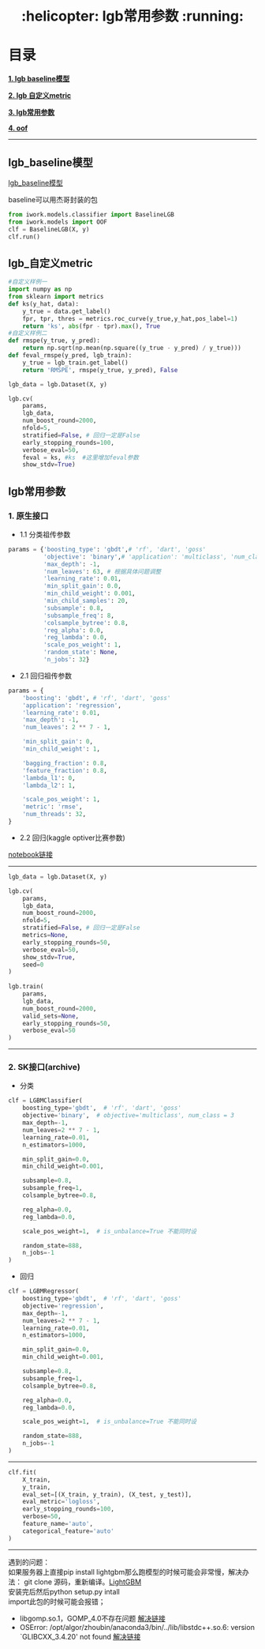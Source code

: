 <h1 align = "center">:helicopter: lgb常用参数 :running:</h1>

# 目录

[**1. lgb baseline模型**](#lgb_baseline模型)

[**2. lgb 自定义metric**](#lgb_自定义metric)

[**3. lgb常用参数**](#lgb常用参数)

[**4. oof**](#oof)

---

## lgb_baseline模型

[lgb_baseline模型](baseline_model.py)

baseline可以用杰哥封装的包<br>
```python
from iwork.models.classifier import BaselineLGB
from iwork.models import OOF
clf = BaselineLGB(X, y)
clf.run()
```

## lgb_自定义metric

```python
#自定义样例一
import numpy as np
from sklearn import metrics
def ks(y_hat, data):
    y_true = data.get_label()
    fpr, tpr, thres = metrics.roc_curve(y_true,y_hat,pos_label=1)
    return 'ks', abs(fpr - tpr).max(), True
#自定义样例二
def rmspe(y_true, y_pred):
    return np.sqrt(np.mean(np.square((y_true - y_pred) / y_true)))
def feval_rmspe(y_pred, lgb_train):
    y_true = lgb_train.get_label()
    return 'RMSPE', rmspe(y_true, y_pred), False

lgb_data = lgb.Dataset(X, y)

lgb.cv(
    params,
    lgb_data,
    num_boost_round=2000,
    nfold=5,
    stratified=False, # 回归一定是False
    early_stopping_rounds=100,
    verbose_eval=50,
    feval = ks, #ks  #这里增加feval参数
    show_stdv=True)
```

## lgb常用参数

### 1. 原生接口
 
 - 1.1 分类祖传参数
 
```python
params = {'boosting_type': 'gbdt',# 'rf', 'dart', 'goss'
          'objective': 'binary',# 'application': 'multiclass', 'num_class': 3, # multiclass=softmax, multiclassova=ova  One-vs-All
          'max_depth': -1,
          'num_leaves': 63, # 根据具体问题调整
          'learning_rate': 0.01,
          'min_split_gain': 0.0,
          'min_child_weight': 0.001,
          'min_child_samples': 20,
          'subsample': 0.8,
          'subsample_freq': 8,
          'colsample_bytree': 0.8,
          'reg_alpha': 0.0,
          'reg_lambda': 0.0,
          'scale_pos_weight': 1,
          'random_state': None,
          'n_jobs': 32}
```

 - 2.1 回归祖传参数
 
```python
params = {
    'boosting': 'gbdt', # 'rf', 'dart', 'goss'
    'application': 'regression',
    'learning_rate': 0.01,
    'max_depth': -1,
    'num_leaves': 2 ** 7 - 1,

    'min_split_gain': 0,
    'min_child_weight': 1,

    'bagging_fraction': 0.8,
    'feature_fraction': 0.8,
    'lambda_l1': 0,
    'lambda_l2': 1,

    'scale_pos_weight': 1,
    'metric': 'rmse',
    'num_threads': 32,
}
```

 - 2.2 回归(kaggle optiver比赛参数)
 
 [notebook链接](https://www.kaggle.com/binzhouchn/latest-code9-lgb-xgb-catboost)

---
```python
lgb_data = lgb.Dataset(X, y)

lgb.cv(
    params,
    lgb_data,
    num_boost_round=2000,
    nfold=5,
    stratified=False, # 回归一定是False
    metrics=None,
    early_stopping_rounds=50,
    verbose_eval=50,
    show_stdv=True,
    seed=0
)
       
lgb.train(
    params,
    lgb_data,
    num_boost_round=2000,
    valid_sets=None,
    early_stopping_rounds=50,
    verbose_eval=50
)
```

---

### 2. SK接口(archive)
- 分类
```python
clf = LGBMClassifier(
    boosting_type='gbdt',  # 'rf', 'dart', 'goss'
    objective='binary',  # objective='multiclass', num_class = 3
    max_depth=-1,
    num_leaves=2 ** 7 - 1,
    learning_rate=0.01,
    n_estimators=1000,

    min_split_gain=0.0,
    min_child_weight=0.001,

    subsample=0.8,
    subsample_freq=1,
    colsample_bytree=0.8,

    reg_alpha=0.0,
    reg_lambda=0.0,

    scale_pos_weight=1,  # is_unbalance=True 不能同时设

    random_state=888,
    n_jobs=-1
)

```

- 回归
```python
clf = LGBMRegressor(
    boosting_type='gbdt',  # 'rf', 'dart', 'goss'
    objective='regression',
    max_depth=-1,
    num_leaves=2 ** 7 - 1,
    learning_rate=0.01,
    n_estimators=1000,

    min_split_gain=0.0,
    min_child_weight=0.001,

    subsample=0.8,
    subsample_freq=1,
    colsample_bytree=0.8,

    reg_alpha=0.0,
    reg_lambda=0.0,

    scale_pos_weight=1,  # is_unbalance=True 不能同时设

    random_state=888,
    n_jobs=-1
)

```

---
```python
clf.fit(
    X_train,
    y_train,
    eval_set=[(X_train, y_train), (X_test, y_test)],
    eval_metric='logloss',
    early_stopping_rounds=100,
    verbose=50,
    feature_name='auto',
    categorical_feature='auto'
)
```








---

遇到的问题：<br>
如果服务器上直接pip install lightgbm那么跑模型的时候可能会非常慢，解决办法：
git clone 源码，重新编译。[LightGBM](https://lightgbm.readthedocs.io/en/latest/Installation-Guide.html#linux)<br>
安装完后然后python setup.py intall<br>
import此包的时候可能会报错；<br>
 - libgomp.so.1，GOMP_4.0不存在问题 [解决链接](https://blog.csdn.net/u010486697/article/details/79156723)
 - OSError: /opt/algor/zhoubin/anaconda3/bin/../lib/libstdc++.so.6: version `GLIBCXX_3.4.20' not found [解决链接](https://www.cnblogs.com/weinyzhou/p/4983306.html)
 
